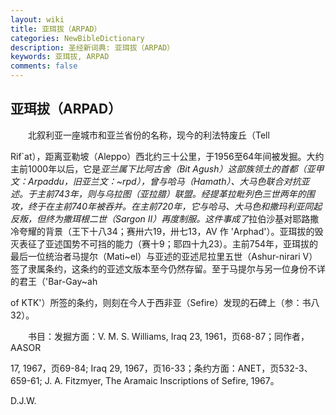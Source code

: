 ```yaml
---
layout: wiki
title: 亚珥拔（ARPAD）
categories: NewBibleDictionary
description: 圣经新词典: 亚珥拔（ARPAD）
keywords: 亚珥拔, ARPAD
comments: false
---
```


## 亚珥拔（ARPAD）

　　北叙利亚一座城市和亚兰省份的名称，现今的利法特废丘（Tell

Rif`at），距离亚勒坡（Aleppo）西北约三十公里，于1956至64年间被发掘。大约主前1000年以后，它是*亚兰属下比阿古舍（Bit Agush）这部族领土的首都（亚甲文：Arpaddu，旧亚兰文：~rpd），曾与哈马（Hamath）、大马色联合对抗亚述。于主前743年，则与乌拉图（*亚拉腊）联盟。经*提革拉毗列色三世两年的围攻，终于在主前740年被吞并。在主前720年，它与哈马、大马色和撒玛利亚同起反叛，但终为撒珥根二世（Sargon II）再度制服。这件事成了*拉伯沙基对耶路撒冷夸耀的背景（王下十八34；赛卅六19，卅七13，AV 作 'Arphad'）。亚珥拔的毁灭表征了亚述国势不可挡的能力（赛十9；耶四十九23）。主前754年，亚珥拔的最后一位统治者马提尔（Mati~el）与亚述的亚述尼拉里五世（Ashur-nirari V）签了隶属条约，这条约的亚述文版本至今仍然存留。至于马提尔与另一位身份不详的君王（'Bar-Gay~ah

of KTK'）所签的条约，则刻在今人于西非亚（Sefire）发现的石碑上（参：书八32）。

　　书目：发掘方面：V. M. S. Williams, Iraq 23, 1961，页68-87；同作者，AASOR

17, 1967，页69-84; Iraq 29, 1967，页16-33；条约方面：ANET，页532-3、659-61; J. A. Fitzmyer, The Aramaic Inscriptions of Sefire, 1967。

D.J.W.








